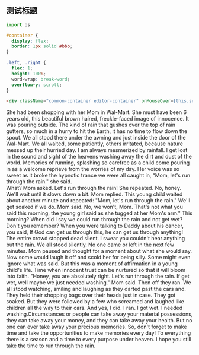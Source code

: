 ##  测试标题
```python
import os
```

```css
#container {
  display: flex;
  border: 1px solid #bbb;
}

.left, .right {
  flex: 1;
  height: 100%;
  word-wrap: break-word;
  overflow-y: scroll;
}
```

```html
<div className="common-container editor-container" onMouseOver={this.setCurrentIndex.bind(this, 1)}>
```
She had been shopping with her Mom in Wal-Mart. 
She must have been 6 years old, this beautiful brown haired, freckle-faced image of innocence. 
It was pouring outside. 
The kind of rain that gushes over the top of rain gutters, 
so much in a hurry to hit the Earth, 
it has no time to flow down the spout.
We all stood there under the awning and just inside the door of the Wal-Mart. 
We all waited, some patiently, 
others irritated, because nature messed up their hurried day. 
I am always mesmerized by rainfall. 
I get lost in the sound and sight of the heavens washing away the dirt and dust of the world. 
Memories of running, splashing so carefree as a child come pouring in as a welcome reprieve from the worries of my day.
Her voice was so sweet as it broke the hypnotic trance we were all caught in, 
“Mom, let's run through the rain." she said.         
What? Mom asked.
Let's run through the rain! She repeated.
No, honey. 
We'll wait until it slows down a bit.
Mom replied.
This young child waited about another minute and repeated: "Mom, let's run through the rain."
We'll get soaked if we do. 
Mom said.
No, we won't, Mom. 
That's not what you said this morning, 
the young girl said as she tugged at her Mom's arm."
This morning? 
When did I say we could run through the rain and not get wet?
Don't you remember? 
When you were talking to Daddy about his cancer, 
you said, 
If God can get us through this, 
he can get us through anything!
The entire crowd stopped dead silent. 
I swear you couldn't hear anything but the rain. 
We all stood silently. 
No one came or left in the next few minutes. 
Mom paused and thought for a moment about what she would say.
Now some would laugh it off and scold her for being silly. 
Some might even ignore what was said. 
But this was a moment of affirmation in a young child's life. 
Time when innocent trust can be nurtured so that it will bloom into faith. 
"Honey, you are absolutely right. 
Let's run through the rain. 
If get wet, well maybe we just needed washing." 
Mom said. Then off they ran.
We all stood watching, 
smiling and laughing as they darted past the cars and. 
They held their shopping bags over their heads just in case. 
They got soaked. 
But they were followed by a few who screamed and laughed like children all the way to their cars. 
And yes, I did. I ran. I got wet. 
I needed washing.Circumstances or people can take away your material possessions, 
they can take away your money, and they can take away your health. 
But no one can ever take away your precious memories. 
So, don't forget to make time and take the opportunities to make memories every day!
To everything there is a season and a time to every purpose under heaven. 
I hope you still take the time to run through the rain.